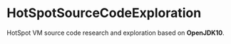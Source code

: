 # HotSpotSourceCodeExploration
HotSpot VM source code research and exploration based on **OpenJDK10**.
